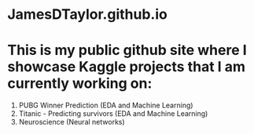 # JamesDTaylor.github.io

# This is my public github site where I showcase Kaggle projects that I am currently working on:
1. PUBG Winner Prediction (EDA and Machine Learning)
2. Titanic - Predicting survivors (EDA and Machine Learning)
3. Neuroscience (Neural networks)
